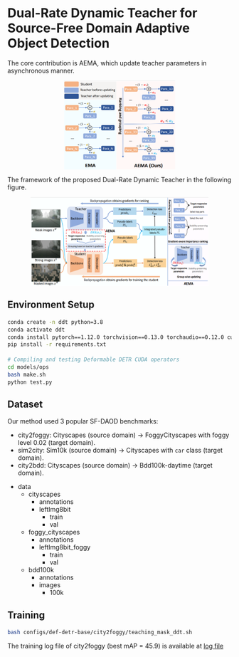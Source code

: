 # Dual-Rate Dynamic Teacher for Source-Free Domain Adaptive Object Detection

The core contribution is AEMA, which update teacher parameters in asynchronous manner.
<!-- ![AEMA](docs/AEMA.png =100x "")
 -->
 <div align="center">
<img src="./docs/AEMA.png" width = "250" height = "200" alt="图片名称" align=center />
</div>

The framework of the proposed Dual-Rate Dynamic Teacher in the following figure.

<!-- ![DDT](docs/framework.png) -->
 <div align="center">
<img src="./docs/framework.png" width = "400" height = "200" alt="图片名称" align=center />
</div>

## Environment Setup

```bash
conda create -n ddt python=3.8
conda activate ddt
conda install pytorch==1.12.0 torchvision==0.13.0 torchaudio==0.12.0 cudatoolkit=11.3 -c pytorch
pip install -r requirements.txt

# Compiling and testing Deformable DETR CUDA operators
cd models/ops
bash make.sh
python test.py
```

## Dataset

Our method used 3 popular SF-DAOD benchmarks:

- city2foggy: Cityscapes (source domain) → FoggyCityscapes with foggy level 0.02 (target domain).
- sim2city: Sim10k (source domain) → Cityscapes with `car` class (target domain).
- city2bdd: Cityscapes (source domain) → Bdd100k-daytime (target domain).

<!-- The raw data can be download from the official websites: [Cityscapes](https://www.cityscapes-dataset.com/downloads/),  [FoggyCityscapes](https://www.cityscapes-dataset.com/downloads/),  [Sim10k](https://fcav.engin.umich.edu/projects/driving-in-the-matrix), [Bdd100k](https://bdd-data.berkeley.edu/). The annotations are converted into COCO style, can download from [here](https://drive.google.com/file/d/1LB0wK9kO3eW8jpR2ZtponmYWe9x2KSiU/view?usp=sharing) (provided by [MRT-release](https://github.com/JeremyZhao1998/MRT-release)). The datasets are organized as: -->

- data
    - cityscapes
        - annotations
        - leftImg8bit
            - train
            - val
    - foggy_cityscapes
        - annotations
        - leftImg8bit_foggy
            - train
            - val 
    - bdd100k
        - annotations
        - images
            - 100k

## Training

```bash
bash configs/def-detr-base/city2foggy/teaching_mask_ddt.sh
```
The training log file of city2foggy (best mAP = 45.9) is available at [log file](docs/city2foggy_log.txt)